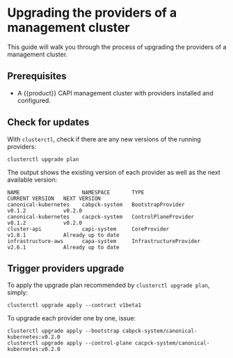 # Upgrading the providers of a management cluster

This guide will walk you through the process of upgrading the 
providers of a management cluster.

## Prerequisites

- A {{product}} CAPI management cluster with providers installed and 
configured.

## Check for updates

With `clusterctl`, check if there are any new versions of the running 
providers:

```
clusterctl upgrade plan
```

The output shows the existing version of each provider as well 
as the next available version:

```text
NAME                    NAMESPACE       TYPE                     CURRENT VERSION   NEXT VERSION
canonical-kubernetes    cabpck-system   BootstrapProvider        v0.1.2            v0.2.0
canonical-kubernetes    cacpck-system   ControlPlaneProvider     v0.1.2            v0.2.0
cluster-api             capi-system     CoreProvider             v1.8.1            Already up to date
infrastructure-aws      capa-system     InfrastructureProvider   v2.6.1            Already up to date
```

## Trigger providers upgrade

To apply the upgrade plan recommended by `clusterctl upgrade plan`, simply:

```
clusterctl upgrade apply --contract v1beta1
```

To upgrade each provider one by one, issue:

```
clusterctl upgrade apply --bootstrap cabpck-system/canonical-kubernetes:v0.2.0
clusterctl upgrade apply --control-plane cacpck-system/canonical-kubernetes:v0.2.0
```

<!-- LINKS -->
[Cluster provisioning with CAPI and {{product}} tutorial]: ../tutorial/getting-started.md
